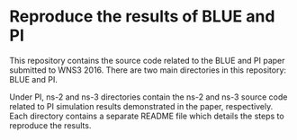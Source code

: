# Reproduce the results of BLUE and PI

This repository contains the source code related to the BLUE and PI paper submitted to WNS3 2016.
There are two main directories in this repository: BLUE and PI.

Under PI, ns-2 and ns-3 directories contain the ns-2 and ns-3 source code related to PI simulation results demonstrated in the paper, respectively. Each directory contains a separate README file which details the steps to reproduce the results.
